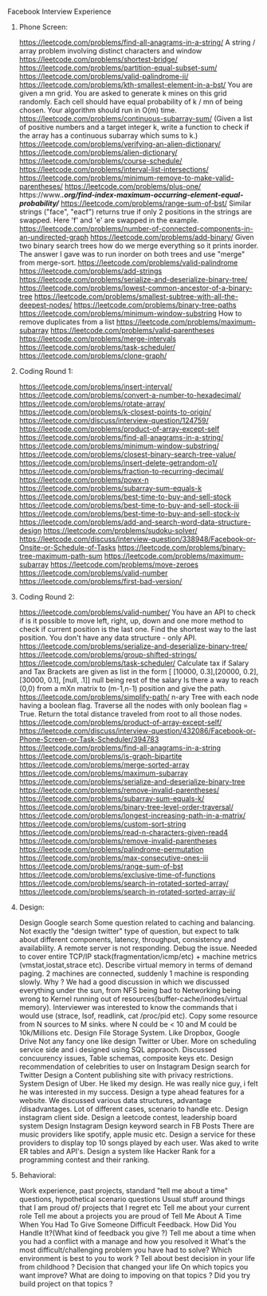 Facebook Interview Experience
1. Phone Screen:

    https://leetcode.com/problems/find-all-anagrams-in-a-string/
    A string / array problem involving distinct characters and window
    https://leetcode.com/problems/shortest-bridge/
    https://leetcode.com/problems/partition-equal-subset-sum/
    https://leetcode.com/problems/valid-palindrome-ii/
    https://leetcode.com/problems/kth-smallest-element-in-a-bst/
    You are given a mn grid. You are asked to generate k mines on this grid randomly. Each cell should have equal probability of k / mn of being chosen. Your algorithm should run in O(m) time.
    https://leetcode.com/problems/continuous-subarray-sum/
    (Given a list of positive numbers and a target integer k, write a function to check if the array has a continuous subarray which sums to k.)
    https://leetcode.com/problems/verifying-an-alien-dictionary/
    https://leetcode.com/problems/alien-dictionary/
    https://leetcode.com/problems/course-schedule/
    https://leetcode.com/problems/interval-list-intersections/
    https://leetcode.com/problems/minimum-remove-to-make-valid-parentheses/
    https://leetcode.com/problems/plus-one/
    https://www.***.org/find-index-maximum-occurring-element-equal-probability/***
    https://leetcode.com/problems/range-sum-of-bst/
    Similar strings ("face", "eacf") returns true if only 2 positions in the strings are swapped. Here 'f' and 'e' are swapped in the example.
    https://leetcode.com/problems/number-of-connected-components-in-an-undirected-graph
    https://leetcode.com/problems/add-binary/
    Given two binary search trees how do we merge everything so it prints inorder. The answer I gave was to run inorder on both trees and use "merge" from merge-sort.
    https://leetcode.com/problems/valid-palindrome
    https://leetcode.com/problems/add-strings
    https://leetcode.com/problems/serialize-and-deserialize-binary-tree/
    https://leetcode.com/problems/lowest-common-ancestor-of-a-binary-tree
    https://leetcode.com/problems/smallest-subtree-with-all-the-deepest-nodes/
    https://leetcode.com/problems/binary-tree-paths
    https://leetcode.com/problems/minimum-window-substring
    How to remove duplicates from a list
    https://leetcode.com/problems/maximum-subarray
    https://leetcode.com/problems/valid-parentheses
    https://leetcode.com/problems/merge-intervals
    https://leetcode.com/problems/task-scheduler/
    https://leetcode.com/problems/clone-graph/

2. Coding Round 1:

    https://leetcode.com/problems/insert-interval/
    https://leetcode.com/problems/convert-a-number-to-hexadecimal/
    https://leetcode.com/problems/rotate-array/
    https://leetcode.com/problems/k-closest-points-to-origin/
    https://leetcode.com/discuss/interview-question/124759/
    https://leetcode.com/problems/product-of-array-except-self
    https://leetcode.com/problems/find-all-anagrams-in-a-string/
    https://leetcode.com/problems/minimum-window-substring/
    https://leetcode.com/problems/closest-binary-search-tree-value/
    https://leetcode.com/problems/insert-delete-getrandom-o1/
    https://leetcode.com/problems/fraction-to-recurring-decimal/
    https://leetcode.com/problems/powx-n
    https://leetcode.com/problems/subarray-sum-equals-k
    https://leetcode.com/problems/best-time-to-buy-and-sell-stock
    https://leetcode.com/problems/best-time-to-buy-and-sell-stock-iii
    https://leetcode.com/problems/best-time-to-buy-and-sell-stock-iv
    https://leetcode.com/problems/add-and-search-word-data-structure-design
    https://leetcode.com/problems/sudoku-solver/
    https://leetcode.com/discuss/interview-question/338948/Facebook-or-Onsite-or-Schedule-of-Tasks
    https://leetcode.com/problems/binary-tree-maximum-path-sum
    https://leetcode.com/problems/maximum-subarray
    https://leetcode.com/problems/move-zeroes
    https://leetcode.com/problems/valid-number
    https://leetcode.com/problems/first-bad-version/

3. Coding Round 2:

    https://leetcode.com/problems/valid-number/
    You have an API to check if is it possible to move left, right, up, down and one more method to check if current position is the last one. Find the shortest way to the last position. You don't have any data structure - only API.
    https://leetcode.com/problems/serialize-and-deserialize-binary-tree/
    https://leetcode.com/problems/group-shifted-strings/
    https://leetcode.com/problems/task-scheduler/
    Calculate tax if Salary and Tax Brackets are given as list in the form
    [ [10000, 0.3],[20000, 0.2], [30000, 0.1], [null, .1]]
    null being rest of the salary
    Is there a way to reach (0,0) from a mXn matrix to (m-1,n-1) position and give the path.
    https://leetcode.com/problems/simplify-path/
    n-ary Tree with each node having a boolean flag. Traverse all the nodes with only boolean flag = True. Return the total distance traveled from root to all those nodes.
    https://leetcode.com/problems/product-of-array-except-self/
    https://leetcode.com/discuss/interview-question/432086/Facebook-or-Phone-Screen-or-Task-Scheduler/394783
    https://leetcode.com/problems/find-all-anagrams-in-a-string
    https://leetcode.com/problems/is-graph-bipartite
    https://leetcode.com/problems/merge-sorted-array
    https://leetcode.com/problems/maximum-subarray
    https://leetcode.com/problems/serialize-and-deserialize-binary-tree
    https://leetcode.com/problems/remove-invalid-parentheses/
    https://leetcode.com/problems/subarray-sum-equals-k/
    https://leetcode.com/problems/binary-tree-level-order-traversal/
    https://leetcode.com/problems/longest-increasing-path-in-a-matrix/
    https://leetcode.com/problems/custom-sort-string
    https://leetcode.com/problems/read-n-characters-given-read4
    https://leetcode.com/problems/remove-invalid-parentheses
    https://leetcode.com/problems/palindrome-permutation
    https://leetcode.com/problems/max-consecutive-ones-iii
    https://leetcode.com/problems/range-sum-of-bst
    https://leetcode.com/problems/exclusive-time-of-functions
    https://leetcode.com/problems/search-in-rotated-sorted-array/
    https://leetcode.com/problems/search-in-rotated-sorted-array-ii/

4. Design:

    Design Google search
    Some question related to caching and balancing. Not exactly the "design twitter" type of question, but expect to talk about different components, latency, throughput, consistency and availability.
    A remote server is not responding. Debug the issue. Needed to cover entire TCP/IP stack(fragmentation/icmp/etc) + machine metrics (vmstat,iostat,strace etc). Describe virtual memory in terms of demand paging.
    2 machines are connected, suddenly 1 machine is responding slowly. Why ?
    We had a good discussion in which we discussed everything under the sun, from NFS being bad to Networking being wrong to Kernel running out of resources(buffer-cache/inodes/virtual memory). Interviewer was interested to know the commands that i would use (strace, lsof, readlink, cat /proc/pid etc).
    Copy some resource from N sources to M sinks. where N could be < 10 and M could be 10k/Millions etc.
    Design File Storage System. Like Dropbox, Google Drive
    Not any fancy one like design Twitter or Uber. More on scheduling service side and i designed using SQL appraoch. Discussed concuurency issues, Table schemas, composite keys etc.
    Design recommendation of celebrities to user on Instagram
    Design search for Twitter
    Design a Content publishing site with privacy restrictions.
    System Design of Uber. He liked my design. He was really nice guy, i felt he was interested in my success.
    Design a type ahead features for a website. We discussed various data structures, advantage /disadvantages. Lot of different cases, scenario to handle etc.
    Design instagram client side.
    Design a leetcode contest, leadership board system
    Design Instagram
    Design keyword search in FB Posts
    There are music providers like spotify, apple music etc. Design a service for these providers to display top 10 songs played by each user. Was aked to write ER tables and API's.
    Design a system like Hacker Rank for a programming contest and their ranking.

5. Behavioral:

    Work experience, past projects, standard "tell me about a time" questions, hypothetical scenario questions
    Usual stuff around things that I am proud of/ projects that I regret etc
    Tell me about your current role
    Tell me about a projects you are proud of
    Tell Me About A Time When You Had To Give Someone Difficult Feedback. How Did You Handle It?(What kind of feedback you give ?)
    Tell me about a time when you had a conflict with a manage and how you resolved it
    What's the most difficult/challenging problem you have had to solve?
    Which environment is best to you to work ?
    Tell about best decision in your life from childhood ? Decision that changed your life
    On which topics you want improve? What are doing to impoving on that topics ? Did you try build project on that topics ?

